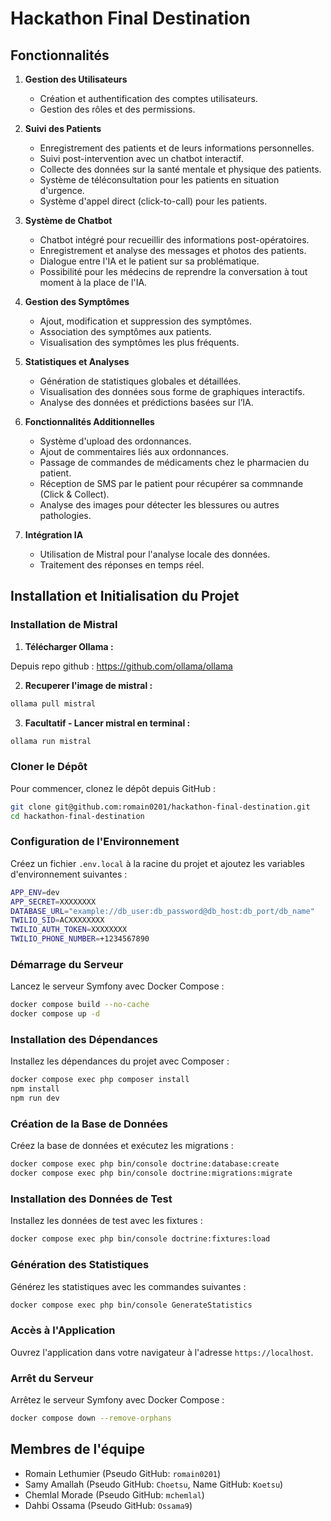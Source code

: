 # Hackathon Final Destination

## Fonctionnalités

1. **Gestion des Utilisateurs**

    - Création et authentification des comptes utilisateurs.
    - Gestion des rôles et des permissions.

2. **Suivi des Patients**

    - Enregistrement des patients et de leurs informations personnelles.
    - Suivi post-intervention avec un chatbot interactif.
    - Collecte des données sur la santé mentale et physique des patients.
    - Système de téléconsultation pour les patients en situation d'urgence.
    - Système d'appel direct (click-to-call) pour les patients.

3. **Système de Chatbot**

    - Chatbot intégré pour recueillir des informations post-opératoires.
    - Enregistrement et analyse des messages et photos des patients.
    - Dialogue entre l'IA et le patient sur sa problématique. 
    - Possibilité pour les médecins de reprendre la conversation à tout moment à la place de l'IA.

4. **Gestion des Symptômes**

    - Ajout, modification et suppression des symptômes.
    - Association des symptômes aux patients.
    - Visualisation des symptômes les plus fréquents.

5. **Statistiques et Analyses**

    - Génération de statistiques globales et détaillées.
    - Visualisation des données sous forme de graphiques interactifs.
    - Analyse des données et prédictions basées sur l’IA.

6. **Fonctionnalités Additionnelles**

    - Système d'upload des ordonnances.
    - Ajout de commentaires liés aux ordonnances.
    - Passage de commandes de médicaments chez le pharmacien du patient.
    - Réception de SMS par le patient pour récupérer sa commnande (Click & Collect).
    - Analyse des images pour détecter les blessures ou autres pathologies.

7. **Intégration IA**
    - Utilisation de Mistral pour l'analyse locale des données.
    - Traitement des réponses en temps réel.

## Installation et Initialisation du Projet

### Installation de Mistral

1. **Télécharger Ollama :**

Depuis repo github : https://github.com/ollama/ollama

2. **Recuperer l'image de mistral :**

```bash
ollama pull mistral
```

3. **Facultatif - Lancer mistral en terminal :**

```bash
ollama run mistral
```

### Cloner le Dépôt

Pour commencer, clonez le dépôt depuis GitHub :

```bash
git clone git@github.com:romain0201/hackathon-final-destination.git
cd hackathon-final-destination
```

### Configuration de l'Environnement

Créez un fichier `.env.local` à la racine du projet et ajoutez les variables d'environnement suivantes :

```bash
APP_ENV=dev
APP_SECRET=XXXXXXXX
DATABASE_URL="example://db_user:db_password@db_host:db_port/db_name"
TWILIO_SID=ACXXXXXXXX
TWILIO_AUTH_TOKEN=XXXXXXXX
TWILIO_PHONE_NUMBER=+1234567890
```

### Démarrage du Serveur

Lancez le serveur Symfony avec Docker Compose :

```bash
docker compose build --no-cache
docker compose up -d
```

### Installation des Dépendances

Installez les dépendances du projet avec Composer :

```bash
docker compose exec php composer install
npm install
npm run dev
```

### Création de la Base de Données

Créez la base de données et exécutez les migrations :

```bash
docker compose exec php bin/console doctrine:database:create
docker compose exec php bin/console doctrine:migrations:migrate
```

### Installation des Données de Test

Installez les données de test avec les fixtures :

```bash
docker compose exec php bin/console doctrine:fixtures:load
```

### Génération des Statistiques

Générez les statistiques avec les commandes suivantes :

```bash
docker compose exec php bin/console GenerateStatistics
```

### Accès à l'Application

Ouvrez l'application dans votre navigateur à l'adresse `https://localhost`.

### Arrêt du Serveur

Arrêtez le serveur Symfony avec Docker Compose :

```bash
docker compose down --remove-orphans
```

## Membres de l'équipe

-   Romain Lethumier (Pseudo GitHub: `romain0201`)
-   Samy Amallah (Pseudo GitHub: `Choetsu`, Name GitHub: `Koetsu`)
-   Chemlal Morade (Pseudo GitHub: `mchemlal`)
-   Dahbi Ossama (Pseudo GitHub: `Ossama9`)

